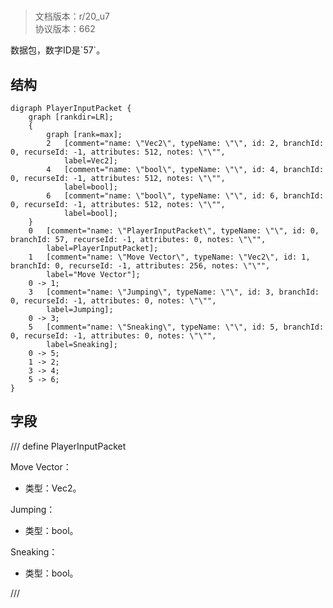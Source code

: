 # <!-- md:samp PlayerInputPacket -->

> 文档版本：r/20_u7<br/>协议版本：662

<!-- md:samp PlayerInputPacket -->数据包，数字ID是`57`。

## 结构

```viz
digraph PlayerInputPacket {
	graph [rankdir=LR];
	{
		graph [rank=max];
		2	[comment="name: \"Vec2\", typeName: \"\", id: 2, branchId: 0, recurseId: -1, attributes: 512, notes: \"\"",
			label=Vec2];
		4	[comment="name: \"bool\", typeName: \"\", id: 4, branchId: 0, recurseId: -1, attributes: 512, notes: \"\"",
			label=bool];
		6	[comment="name: \"bool\", typeName: \"\", id: 6, branchId: 0, recurseId: -1, attributes: 512, notes: \"\"",
			label=bool];
	}
	0	[comment="name: \"PlayerInputPacket\", typeName: \"\", id: 0, branchId: 57, recurseId: -1, attributes: 0, notes: \"\"",
		label=PlayerInputPacket];
	1	[comment="name: \"Move Vector\", typeName: \"Vec2\", id: 1, branchId: 0, recurseId: -1, attributes: 256, notes: \"\"",
		label="Move Vector"];
	0 -> 1;
	3	[comment="name: \"Jumping\", typeName: \"\", id: 3, branchId: 0, recurseId: -1, attributes: 0, notes: \"\"",
		label=Jumping];
	0 -> 3;
	5	[comment="name: \"Sneaking\", typeName: \"\", id: 5, branchId: 0, recurseId: -1, attributes: 0, notes: \"\"",
		label=Sneaking];
	0 -> 5;
	1 -> 2;
	3 -> 4;
	5 -> 6;
}

```

## 字段

/// define
PlayerInputPacket

Move Vector：[<!-- md:samp Vec2 -->](refs/protocols/types/vec2.md)

- 类型：Vec2。

Jumping：<!-- md:samp bool -->

- 类型：bool。

Sneaking：<!-- md:samp bool -->

- 类型：bool。


///
